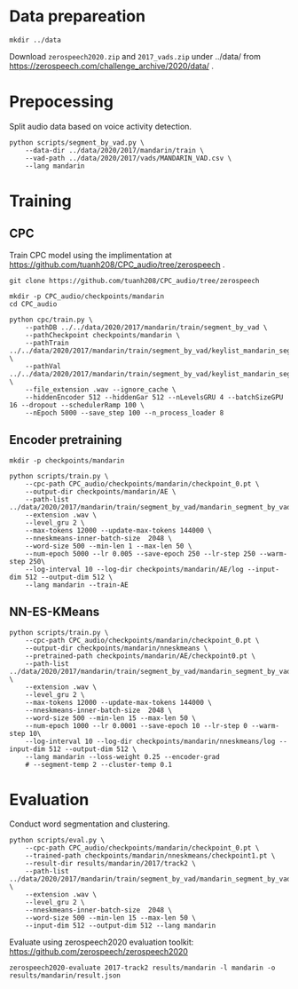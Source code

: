 # Data prepareation
```
mkdir ../data
```
Download `zerospeech2020.zip` and `2017_vads.zip` under ../data/ from https://zerospeech.com/challenge_archive/2020/data/ .

# Prepocessing
Split audio data based on voice activity detection.
```
python scripts/segment_by_vad.py \
    --data-dir ../data/2020/2017/mandarin/train \
    --vad-path ../data/2020/2017/vads/MANDARIN_VAD.csv \
    --lang mandarin
```

# Training

## CPC
Train CPC model using the implimentation at https://github.com/tuanh208/CPC_audio/tree/zerospeech .

```
git clone https://github.com/tuanh208/CPC_audio/tree/zerospeech

mkdir -p CPC_audio/checkpoints/mandarin
cd CPC_audio

python cpc/train.py \
    --pathDB ../../data/2020/2017/mandarin/train/segment_by_vad \
    --pathCheckpoint checkpoints/mandarin \
    --pathTrain ../../data/2020/2017/mandarin/train/segment_by_vad/keylist_mandarin_segment_by_vad.txt \
    --pathVal ../../data/2020/2017/mandarin/train/segment_by_vad/keylist_mandarin_segment_by_vad_val.txt \
    --file_extension .wav --ignore_cache \
    --hiddenEncoder 512 --hiddenGar 512 --nLevelsGRU 4 --batchSizeGPU 16 --dropout --schedulerRamp 100 \
    --nEpoch 5000 --save_step 100 --n_process_loader 8
```

## Encoder pretraining
```
mkdir -p checkpoints/mandarin

python scripts/train.py \
    --cpc-path CPC_audio/checkpoints/mandarin/checkpoint_0.pt \
    --output-dir checkpoints/mandarin/AE \
    --path-list ../data/2020/2017/mandarin/train/segment_by_vad/mandarin_segment_by_vad.txt
    --extension .wav \
    --level_gru 2 \
    --max-tokens 12000 --update-max-tokens 144000 \
    --nneskmeans-inner-batch-size  2048 \
    --word-size 500 --min-len 1 --max-len 50 \
    --num-epoch 5000 --lr 0.005 --save-epoch 250 --lr-step 250 --warm-step 250\
    --log-interval 10 --log-dir checkpoints/mandarin/AE/log --input-dim 512 --output-dim 512 \
    --lang mandarin --train-AE
```

## NN-ES-KMeans
```
python scripts/train.py \
    --cpc-path CPC_audio/checkpoints/mandarin/checkpoint_0.pt \
    --output-dir checkpoints/mandarin/nneskmeans \
    --pretrained-path checkpoints/mandarin/AE/checkpoint0.pt \
    --path-list ../data/2020/2017/mandarin/train/segment_by_vad/mandarin_segment_by_vad.txt \
    --extension .wav \
    --level_gru 2 \
    --max-tokens 12000 --update-max-tokens 144000 \
    --nneskmeans-inner-batch-size  2048 \
    --word-size 500 --min-len 15 --max-len 50 \
    --num-epoch 1000 --lr 0.0001 --save-epoch 10 --lr-step 0 --warm-step 10\
    --log-interval 10 --log-dir checkpoints/mandarin/nneskmeans/log --input-dim 512 --output-dim 512 \
    --lang mandarin --loss-weight 0.25 --encoder-grad
    # --segment-temp 2 --cluster-temp 0.1
```

# Evaluation
Conduct word segmentation and clustering.
```
python scripts/eval.py \
    --cpc-path CPC_audio/checkpoints/mandarin/checkpoint_0.pt \
    --trained-path checkpoints/mandarin/nneskmeans/checkpoint1.pt \
    --result-dir results/mandarin/2017/track2 \
    --path-list ../data/2020/2017/mandarin/train/segment_by_vad/mandarin_segment_by_vad.txt \
    --extension .wav \
    --level_gru 2 \
    --nneskmeans-inner-batch-size  2048 \
    --word-size 500 --min-len 15 --max-len 50 \
    --input-dim 512 --output-dim 512 --lang mandarin
```

Evaluate using zerospeech2020 evaluation toolkit: https://github.com/zerospeech/zerospeech2020
```
zerospeech2020-evaluate 2017-track2 results/mandarin -l mandarin -o results/mandarin/result.json
```
